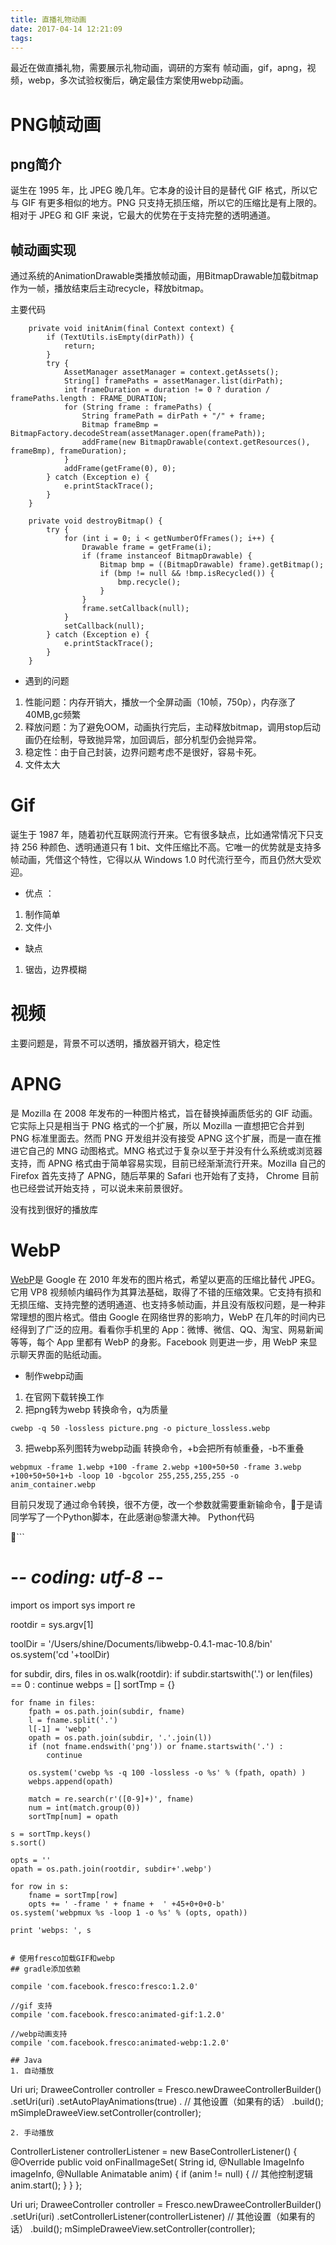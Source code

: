 ```yaml
---
title: 直播礼物动画
date: 2017-04-14 12:21:09
tags:
---
```

最近在做直播礼物，需要展示礼物动画，调研的方案有 帧动画，gif，apng，视频，webp，多次试验权衡后，确定最佳方案使用webp动画。
<!--[移动端图片格式调研](http://blog.ibireme.com/2015/11/02/mobile_image_benchmark/)-->

# PNG帧动画
## png简介
诞生在 1995 年，比 JPEG 晚几年。它本身的设计目的是替代 GIF 格式，所以它与 GIF 有更多相似的地方。PNG 只支持无损压缩，所以它的压缩比是有上限的。相对于 JPEG 和 GIF 来说，它最大的优势在于支持完整的透明通道。
## 帧动画实现
通过系统的AnimationDrawable类播放帧动画，用BitmapDrawable加载bitmap作为一帧，播放结束后主动recycle，释放bitmap。

主要代码
```
    private void initAnim(final Context context) {
        if (TextUtils.isEmpty(dirPath)) {
            return;
        }
        try {
            AssetManager assetManager = context.getAssets();
            String[] framePaths = assetManager.list(dirPath);
            int frameDuration = duration != 0 ? duration / framePaths.length : FRAME_DURATION;
            for (String frame : framePaths) {
                String framePath = dirPath + "/" + frame;
                Bitmap frameBmp = BitmapFactory.decodeStream(assetManager.open(framePath));
                addFrame(new BitmapDrawable(context.getResources(), frameBmp), frameDuration);
            }
            addFrame(getFrame(0), 0);
        } catch (Exception e) {
            e.printStackTrace();
        }
    }

    private void destroyBitmap() {
        try {
            for (int i = 0; i < getNumberOfFrames(); i++) {
                Drawable frame = getFrame(i);
                if (frame instanceof BitmapDrawable) {
                    Bitmap bmp = ((BitmapDrawable) frame).getBitmap();
                    if (bmp != null && !bmp.isRecycled()) {
                        bmp.recycle();
                    }
                }
                frame.setCallback(null);
            }
            setCallback(null);
        } catch (Exception e) {
            e.printStackTrace();
        }
    }
```
* 遇到的问题
1. 性能问题：内存开销大，播放一个全屏动画（10帧，750p），内存涨了40MB,gc频繁
2. 释放问题：为了避免OOM，动画执行完后，主动释放bitmap，调用stop后动画仍在绘制，导致抛异常，加回调后，部分机型仍会抛异常。
3. 稳定性：由于自己封装，边界问题考虑不是很好，容易卡死。
4. 文件太大
<!-- more -->

# Gif
诞生于 1987 年，随着初代互联网流行开来。它有很多缺点，比如通常情况下只支持 256 种颜色、透明通道只有 1 bit、文件压缩比不高。它唯一的优势就是支持多帧动画，凭借这个特性，它得以从 Windows 1.0 时代流行至今，而且仍然大受欢迎。

* 优点 ：
1. 制作简单
2. 文件小
* 缺点
1. 锯齿，边界模糊

# 视频
主要问题是，背景不可以透明，播放器开销大，稳定性

# APNG
是 Mozilla 在 2008 年发布的一种图片格式，旨在替换掉画质低劣的 GIF 动画。它实际上只是相当于 PNG 格式的一个扩展，所以 Mozilla 一直想把它合并到 PNG 标准里面去。然而 PNG 开发组并没有接受 APNG 这个扩展，而是一直在推进它自己的 MNG 动图格式。MNG 格式过于复杂以至于并没有什么系统或浏览器支持，而 APNG 格式由于简单容易实现，目前已经渐渐流行开来。Mozilla 自己的 Firefox 首先支持了 APNG，随后苹果的 Safari 也开始有了支持， Chrome 目前也已经尝试开始支持 ，可以说未来前景很好。

没有找到很好的播放库
# WebP
[WebP](https://developers.google.cn/speed/webp/)是 Google 在 2010 年发布的图片格式，希望以更高的压缩比替代 JPEG。它用 VP8 视频帧内编码作为其算法基础，取得了不错的压缩效果。它支持有损和无损压缩、支持完整的透明通道、也支持多帧动画，并且没有版权问题，是一种非常理想的图片格式。借由 Google 在网络世界的影响力，WebP 在几年的时间内已经得到了广泛的应用。看看你手机里的 App：微博、微信、QQ、淘宝、网易新闻等等，每个 App 里都有 WebP 的身影。Facebook 则更进一步，用 WebP 来显示聊天界面的贴纸动画。

- 制作webp动画
1. 在官网下载转换工作
2. 把png转为webp
转换命令，q为质量
```
cwebp -q 50 -lossless picture.png -o picture_lossless.webp
```
3. 把webp系列图转为webp动画
转换命令，+b会把所有帧重叠，-b不重叠
```
webpmux -frame 1.webp +100 -frame 2.webp +100+50+50 -frame 3.webp +100+50+50+1+b -loop 10 -bgcolor 255,255,255,255 -o anim_container.webp
```

目前只发现了通过命令转换，很不方便，改一个参数就需要重新输命令，于是请同学写了一个Python脚本，在此感谢@黎潇大神。
Python代码

```
# -*- coding: utf-8 -*-
import os
import sys
import re

rootdir = sys.argv[1]

toolDir = '/Users/shine/Documents/libwebp-0.4.1-mac-10.8/bin'
os.system('cd '+toolDir)

for subdir, dirs, files in os.walk(rootdir):
    if subdir.startswith('.') or len(files) == 0 :
        continue
    webps = []
    sortTmp = {}
    
    for fname in files:
        fpath = os.path.join(subdir, fname)
        l = fname.split('.')
        l[-1] = 'webp'
        opath = os.path.join(subdir, '.'.join(l))
        if (not fname.endswith('png')) or fname.startswith('.') :
            continue

        os.system('cwebp %s -q 100 -lossless -o %s' % (fpath, opath) )
        webps.append(opath)

        match = re.search(r'([0-9]+)', fname)
        num = int(match.group(0))
        sortTmp[num] = opath

    s = sortTmp.keys()
    s.sort()

    opts = ''
    opath = os.path.join(rootdir, subdir+'.webp')
       
    for row in s:
        fname = sortTmp[row]
        opts += ' -frame ' + fname +  ' +45+0+0+0-b'
    os.system('webpmux %s -loop 1 -o %s' % (opts, opath))

    print 'webps: ', s
```

# 使用fresco加载GIF和webp
## gradle添加依赖
```
    compile 'com.facebook.fresco:fresco:1.2.0'

    //gif 支持
    compile 'com.facebook.fresco:animated-gif:1.2.0'

    //webp动画支持
    compile 'com.facebook.fresco:animated-webp:1.2.0'
```
## Java
1. 自动播放
```
Uri uri;
DraweeController controller = Fresco.newDraweeControllerBuilder()
    .setUri(uri)
    .setAutoPlayAnimations(true)
    . // 其他设置（如果有的话）
    .build();
mSimpleDraweeView.setController(controller);
```
2. 手动播放
```
ControllerListener controllerListener = new BaseControllerListener<ImageInfo>() {
    @Override
    public void onFinalImageSet(
        String id,
        @Nullable ImageInfo imageInfo,
        @Nullable Animatable anim) {
        if (anim != null) {
          // 其他控制逻辑
          anim.start();
        }
    }
};

Uri uri;
DraweeController controller = Fresco.newDraweeControllerBuilder()
    .setUri(uri)
    .setControllerListener(controllerListener)
    // 其他设置（如果有的话）
    .build();
mSimpleDraweeView.setController(controller);
```